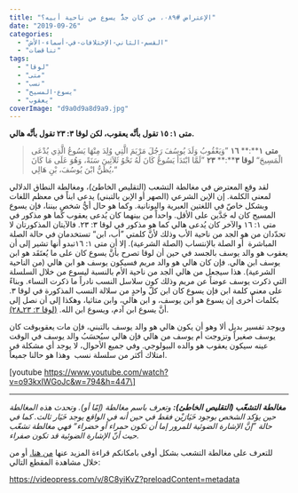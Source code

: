 ```yaml
---
title: "الإعتراض #٠٨٩، من كان جدُّ يسوع من ناحية أبيه؟"
date: "2019-09-26"
categories: 
  - "القسم-الثاني-الإختلافات-في-أسماء-الأش"
  - "تناقضات"
tags: 
  - "لوقا"
  - "متى"
  - "نسب"
  - "يسوع-المسيح"
  - "يعقوب"
coverImage: "d9a0d9a8d9a9.jpg"
---
```


**متى ١: ١٥ تقول بأنَّه يعقوب، لكن لوقا ٣: ٢٣ تقول بأنَّه هالي.**

> **متى** **١****:** **١٦** ”وَيَعْقُوبُ وَلَدَ يُوسُفَ رَجُلَ مَرْيَمَ الَّتِي وُلِدَ مِنْهَا يَسُوعُ الَّذِي يُدْعَى الْمَسِيحَ“ **لوقا** **٣****:** **٢٣** ”لَمَّا ابْتَدَأَ يَسُوعُ كَانَ لَهُ نَحْوُ ثَلاَثِينَ سَنَةً، وَهُوَ عَلَى مَا كَانَ يُظَنُّ ابْنَ يُوسُفَ، بْنِ هَالِي،“

لقد وقع المعترض في مغالطة التشعب (التقليص الخاطئ)، ومغالطة النطاق الدلالي لمعنى الكلمة. إن الإبن الشرعي (الصهر أو الإبن بالتبني) يدعى ابناً في معظم اللغات وبشكل خاصّ في اللغتين العبرية واليونانية. وكما هو حال أيُّ شخصٍ بيننا، فإن يسوع المسيح كان له جَدَّين على الأقل. واحداً من بينهما كان يُدعى يعقوب كما هو مذكور في متى ١: ١٦ والآخر كان يُدعى هالي كما هو مذكور في لوقا ٣: ٢٣. فالآيتان المذكورتان لا تحدّدان من هو الجد من ناحية الأب وذلك لأنَّ كلمتي ”أب، ابن“ تستخدمان في حالة الصلة المباشرة  أو الصلة بالإنتساب (الصلة الشرعية). إلا أن متى ١: ١٦تبدو أنها تشير إلى أن يعقوب هو والد يوسف بالجسد في حين أن لوقا تصرح بأنَّ يسوع كان على ما يُعتَقَد هو ابن يوسف ابن هالي. فإن كان هالي هو والد مريم فسيكون يوسف هو ابن هالي (من الناحية الشرعية). هذا سيجعل من هالي الجد من ناحية الأم بالنسبة ليسوع من خلال السلسلة التي ذكرت يوسف عوضاً عن مريم وذلك كون سلاسل النسب نادراً ما ذكرت النساء. وبناءً على معنى كلمة ابن فإن يسوع كان ابن كلّ واحدٍ من سلالة النسب المذكورة في لوقا ٣. بكلمات أُخرى إن يسوع هو ابن يوسف، و ابن هالي، وابن متاثيا، وهكذا إلى أن نصل إلى أنَّ يسوع ابن آدم، ويسوع ابن الله. [(](https://biblia.com/books/ar-vandyke/lk3.23-28)[لوقا ٣: ٢٣ـ٢٨](https://biblia.com/books/ar-vandyke/lk3.23-28)[)](https://biblia.com/books/ar-vandyke/lk3.23-28).

ويوجد تفسير بديل ألا وهو أن يكون هالي هو والد يوسف بالتبني، فإن مات يعقوبوقت كان يوسف صغيراً وتزوجت أم يوسف من هالي فإن هالي سيُحسَبُ والد يوسف في الوقت عينه سيكون يعقوب هو والده البيولوجي. وفي جميع الأحوال، لا يوجد أي مشكلة في امتلاك أكثر من سلسلة نسب  وهذا هو حالنا جميعاً.

\[youtube https://www.youtube.com/watch?v=o93kxIWGoJc&w=794&h=447\]

* * *

_**مغالطة** **التشعّب (التقليص** **الخاطئ):** وتعرف باسم مغالطة (إمّا أو). وتحدث هذه المغالطة حين يؤكد الشخص بوجود خَيَارَيْن فقط في حين أنه في الواقع يوجد خَيَار ثالث. كما في حالة ”إنَّ الإشارة الضوئية للمرور إما أن تكون حمراء أو خضراء“ فهي مغالطة تشعّب حيث أنّ الإشارة الضوئية قد تكون صفراء._

للتعرف على مغالطة التشعب بشكل أوفى بامكانكم قراءة المزيد عنها [من هنا.](https://reasonofhope.com/2019/07/25/bifurcation/) أو من خلال مشاهدة المقطع التالي:

https://videopress.com/v/8C8yiKvZ?preloadContent=metadata

